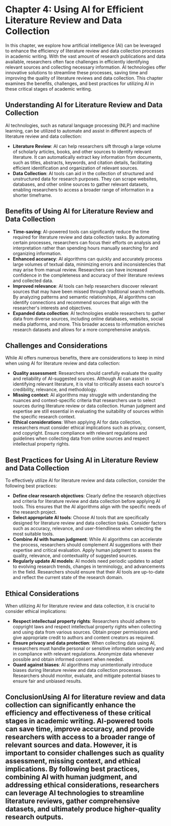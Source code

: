 Chapter 4: Using AI for Efficient Literature Review and Data Collection
=======================================================================

In this chapter, we explore how artificial intelligence (AI) can be leveraged to enhance the efficiency of literature review and data collection processes in academic writing. With the vast amount of research publications and data available, researchers often face challenges in efficiently identifying relevant sources and collecting necessary information. AI technologies offer innovative solutions to streamline these processes, saving time and improving the quality of literature reviews and data collection. This chapter examines the benefits, challenges, and best practices for utilizing AI in these critical stages of academic writing.

Understanding AI for Literature Review and Data Collection
----------------------------------------------------------

AI technologies, such as natural language processing (NLP) and machine learning, can be utilized to automate and assist in different aspects of literature review and data collection:

* **Literature Review**: AI can help researchers sift through a large volume of scholarly articles, books, and other sources to identify relevant literature. It can automatically extract key information from documents, such as titles, abstracts, keywords, and citation details, facilitating efficient identification and organization of relevant sources.
* **Data Collection**: AI tools can aid in the collection of structured and unstructured data for research purposes. They can scrape websites, databases, and other online sources to gather relevant datasets, enabling researchers to access a broader range of information in a shorter timeframe.

Benefits of Using AI for Literature Review and Data Collection
--------------------------------------------------------------

* **Time-saving**: AI-powered tools can significantly reduce the time required for literature review and data collection tasks. By automating certain processes, researchers can focus their efforts on analysis and interpretation rather than spending hours manually searching for and organizing information.
* **Enhanced accuracy**: AI algorithms can quickly and accurately process large volumes of textual data, minimizing errors and inconsistencies that may arise from manual review. Researchers can have increased confidence in the completeness and accuracy of their literature reviews and collected data.
* **Improved relevance**: AI tools can help researchers discover relevant sources that may have been missed through traditional search methods. By analyzing patterns and semantic relationships, AI algorithms can identify connections and recommend sources that align with the researcher's interests and objectives.
* **Expanded data collection**: AI technologies enable researchers to gather data from diverse sources, including online databases, websites, social media platforms, and more. This broader access to information enriches research datasets and allows for a more comprehensive analysis.

Challenges and Considerations
-----------------------------

While AI offers numerous benefits, there are considerations to keep in mind when using AI for literature review and data collection:

* **Quality assessment**: Researchers should carefully evaluate the quality and reliability of AI-suggested sources. Although AI can assist in identifying relevant literature, it is vital to critically assess each source's credibility, relevance, and methodology.
* **Missing context**: AI algorithms may struggle with understanding the nuances and context-specific criteria that researchers use to select sources during literature review or data collection. Human judgment and expertise are still essential in evaluating the suitability of sources within the specific research context.
* **Ethical considerations**: When applying AI for data collection, researchers must consider ethical implications such as privacy, consent, and copyright. Ensure compliance with relevant regulations and guidelines when collecting data from online sources and respect intellectual property rights.

Best Practices for Using AI in Literature Review and Data Collection
--------------------------------------------------------------------

To effectively utilize AI for literature review and data collection, consider the following best practices:

* **Define clear research objectives**: Clearly define the research objectives and criteria for literature review and data collection before applying AI tools. This ensures that the AI algorithms align with the specific needs of the research project.
* **Select appropriate AI tools**: Choose AI tools that are specifically designed for literature review and data collection tasks. Consider factors such as accuracy, relevance, and user-friendliness when selecting the most suitable tools.
* **Combine AI with human judgment**: While AI algorithms can accelerate the process, researchers should complement AI suggestions with their expertise and critical evaluation. Apply human judgment to assess the quality, relevance, and contextuality of suggested sources.
* **Regularly update AI models**: AI models need periodic updates to adapt to evolving research trends, changes in terminology, and advancements in the field. Researchers should ensure that their AI tools are up-to-date and reflect the current state of the research domain.

Ethical Considerations
----------------------

When utilizing AI for literature review and data collection, it is crucial to consider ethical implications:

* **Respect intellectual property rights**: Researchers should adhere to copyright laws and respect intellectual property rights when collecting and using data from various sources. Obtain proper permissions and give appropriate credit to authors and content creators as required.
* **Ensure privacy and data protection**: When collecting data using AI, researchers must handle personal or sensitive information securely and in compliance with relevant regulations. Anonymize data whenever possible and obtain informed consent when needed.
* **Guard against biases**: AI algorithms may unintentionally introduce biases during literature review and data collection processes. Researchers should monitor, evaluate, and mitigate potential biases to ensure fair and unbiased results.

ConclusionUsing AI for literature review and data collection can significantly enhance the efficiency and effectiveness of these critical stages in academic writing. AI-powered tools can save time, improve accuracy, and provide researchers with access to a broader range of relevant sources and data. However, it is important to consider challenges such as quality assessment, missing context, and ethical implications. By following best practices, combining AI with human judgment, and addressing ethical considerations, researchers can leverage AI technologies to streamline literature reviews, gather comprehensive datasets, and ultimately produce higher-quality research outputs.
-----------------------------------------------------------------------------------------------------------------------------------------------------------------------------------------------------------------------------------------------------------------------------------------------------------------------------------------------------------------------------------------------------------------------------------------------------------------------------------------------------------------------------------------------------------------------------------------------------------------------------------------------------------------------------------------------------------

